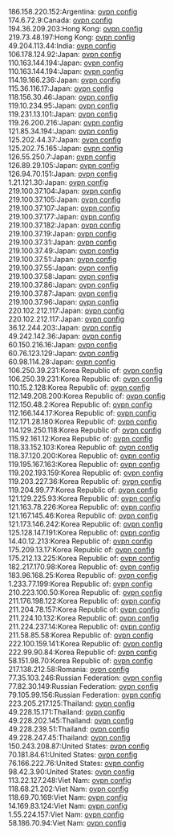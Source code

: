 186.158.220.152:Argentina: [ovpn config](vpn/186_158_220_152.ovpn)  
174.6.72.9:Canada: [ovpn config](vpn/174_6_72_9.ovpn)  
194.36.209.203:Hong Kong: [ovpn config](vpn/194_36_209_203.ovpn)  
219.73.48.197:Hong Kong: [ovpn config](vpn/219_73_48_197.ovpn)  
49.204.113.44:India: [ovpn config](vpn/49_204_113_44.ovpn)  
106.178.124.92:Japan: [ovpn config](vpn/106_178_124_92.ovpn)  
110.163.144.194:Japan: [ovpn config](vpn/110_163_144_194.ovpn)  
110.163.144.194:Japan: [ovpn config](vpn/110_163_144_194.ovpn)  
114.19.166.236:Japan: [ovpn config](vpn/114_19_166_236.ovpn)  
115.36.116.17:Japan: [ovpn config](vpn/115_36_116_17.ovpn)  
118.156.30.46:Japan: [ovpn config](vpn/118_156_30_46.ovpn)  
119.10.234.95:Japan: [ovpn config](vpn/119_10_234_95.ovpn)  
119.231.13.101:Japan: [ovpn config](vpn/119_231_13_101.ovpn)  
119.26.200.216:Japan: [ovpn config](vpn/119_26_200_216.ovpn)  
121.85.34.194:Japan: [ovpn config](vpn/121_85_34_194.ovpn)  
125.202.44.37:Japan: [ovpn config](vpn/125_202_44_37.ovpn)  
125.202.75.165:Japan: [ovpn config](vpn/125_202_75_165.ovpn)  
126.55.250.7:Japan: [ovpn config](vpn/126_55_250_7.ovpn)  
126.89.29.105:Japan: [ovpn config](vpn/126_89_29_105.ovpn)  
126.94.70.151:Japan: [ovpn config](vpn/126_94_70_151.ovpn)  
1.21.121.30:Japan: [ovpn config](vpn/1_21_121_30.ovpn)  
219.100.37.104:Japan: [ovpn config](vpn/219_100_37_104.ovpn)  
219.100.37.105:Japan: [ovpn config](vpn/219_100_37_105.ovpn)  
219.100.37.107:Japan: [ovpn config](vpn/219_100_37_107.ovpn)  
219.100.37.177:Japan: [ovpn config](vpn/219_100_37_177.ovpn)  
219.100.37.182:Japan: [ovpn config](vpn/219_100_37_182.ovpn)  
219.100.37.19:Japan: [ovpn config](vpn/219_100_37_19.ovpn)  
219.100.37.31:Japan: [ovpn config](vpn/219_100_37_31.ovpn)  
219.100.37.49:Japan: [ovpn config](vpn/219_100_37_49.ovpn)  
219.100.37.51:Japan: [ovpn config](vpn/219_100_37_51.ovpn)  
219.100.37.55:Japan: [ovpn config](vpn/219_100_37_55.ovpn)  
219.100.37.58:Japan: [ovpn config](vpn/219_100_37_58.ovpn)  
219.100.37.86:Japan: [ovpn config](vpn/219_100_37_86.ovpn)  
219.100.37.87:Japan: [ovpn config](vpn/219_100_37_87.ovpn)  
219.100.37.96:Japan: [ovpn config](vpn/219_100_37_96.ovpn)  
220.102.212.117:Japan: [ovpn config](vpn/220_102_212_117.ovpn)  
220.102.212.117:Japan: [ovpn config](vpn/220_102_212_117.ovpn)  
36.12.244.203:Japan: [ovpn config](vpn/36_12_244_203.ovpn)  
49.242.142.36:Japan: [ovpn config](vpn/49_242_142_36.ovpn)  
60.150.216.16:Japan: [ovpn config](vpn/60_150_216_16.ovpn)  
60.76.123.129:Japan: [ovpn config](vpn/60_76_123_129.ovpn)  
60.98.114.28:Japan: [ovpn config](vpn/60_98_114_28.ovpn)  
106.250.39.231:Korea Republic of: [ovpn config](vpn/106_250_39_231.ovpn)  
106.250.39.231:Korea Republic of: [ovpn config](vpn/106_250_39_231.ovpn)  
110.15.2.128:Korea Republic of: [ovpn config](vpn/110_15_2_128.ovpn)  
112.149.208.200:Korea Republic of: [ovpn config](vpn/112_149_208_200.ovpn)  
112.150.48.2:Korea Republic of: [ovpn config](vpn/112_150_48_2.ovpn)  
112.166.144.17:Korea Republic of: [ovpn config](vpn/112_166_144_17.ovpn)  
112.171.28.180:Korea Republic of: [ovpn config](vpn/112_171_28_180.ovpn)  
114.129.250.118:Korea Republic of: [ovpn config](vpn/114_129_250_118.ovpn)  
115.92.161.12:Korea Republic of: [ovpn config](vpn/115_92_161_12.ovpn)  
118.33.152.103:Korea Republic of: [ovpn config](vpn/118_33_152_103.ovpn)  
118.37.120.200:Korea Republic of: [ovpn config](vpn/118_37_120_200.ovpn)  
119.195.167.163:Korea Republic of: [ovpn config](vpn/119_195_167_163.ovpn)  
119.202.193.159:Korea Republic of: [ovpn config](vpn/119_202_193_159.ovpn)  
119.203.227.36:Korea Republic of: [ovpn config](vpn/119_203_227_36.ovpn)  
119.204.99.77:Korea Republic of: [ovpn config](vpn/119_204_99_77.ovpn)  
121.129.225.93:Korea Republic of: [ovpn config](vpn/121_129_225_93.ovpn)  
121.163.78.226:Korea Republic of: [ovpn config](vpn/121_163_78_226.ovpn)  
121.167.145.46:Korea Republic of: [ovpn config](vpn/121_167_145_46.ovpn)  
121.173.146.242:Korea Republic of: [ovpn config](vpn/121_173_146_242.ovpn)  
125.128.147.191:Korea Republic of: [ovpn config](vpn/125_128_147_191.ovpn)  
14.40.12.213:Korea Republic of: [ovpn config](vpn/14_40_12_213.ovpn)  
175.209.13.17:Korea Republic of: [ovpn config](vpn/175_209_13_17.ovpn)  
175.212.13.225:Korea Republic of: [ovpn config](vpn/175_212_13_225.ovpn)  
182.217.170.98:Korea Republic of: [ovpn config](vpn/182_217_170_98.ovpn)  
183.96.168.25:Korea Republic of: [ovpn config](vpn/183_96_168_25.ovpn)  
1.233.77.199:Korea Republic of: [ovpn config](vpn/1_233_77_199.ovpn)  
210.223.100.50:Korea Republic of: [ovpn config](vpn/210_223_100_50.ovpn)  
211.176.198.122:Korea Republic of: [ovpn config](vpn/211_176_198_122.ovpn)  
211.204.78.157:Korea Republic of: [ovpn config](vpn/211_204_78_157.ovpn)  
211.224.10.132:Korea Republic of: [ovpn config](vpn/211_224_10_132.ovpn)  
211.224.237.14:Korea Republic of: [ovpn config](vpn/211_224_237_14.ovpn)  
211.58.85.58:Korea Republic of: [ovpn config](vpn/211_58_85_58.ovpn)  
222.100.159.141:Korea Republic of: [ovpn config](vpn/222_100_159_141.ovpn)  
222.99.90.84:Korea Republic of: [ovpn config](vpn/222_99_90_84.ovpn)  
58.151.98.70:Korea Republic of: [ovpn config](vpn/58_151_98_70.ovpn)  
217.138.212.58:Romania: [ovpn config](vpn/217_138_212_58.ovpn)  
77.35.103.246:Russian Federation: [ovpn config](vpn/77_35_103_246.ovpn)  
77.82.30.149:Russian Federation: [ovpn config](vpn/77_82_30_149.ovpn)  
79.105.99.156:Russian Federation: [ovpn config](vpn/79_105_99_156.ovpn)  
223.205.217.125:Thailand: [ovpn config](vpn/223_205_217_125.ovpn)  
49.228.15.171:Thailand: [ovpn config](vpn/49_228_15_171.ovpn)  
49.228.202.145:Thailand: [ovpn config](vpn/49_228_202_145.ovpn)  
49.228.239.51:Thailand: [ovpn config](vpn/49_228_239_51.ovpn)  
49.228.247.45:Thailand: [ovpn config](vpn/49_228_247_45.ovpn)  
150.243.208.87:United States: [ovpn config](vpn/150_243_208_87.ovpn)  
70.181.84.61:United States: [ovpn config](vpn/70_181_84_61.ovpn)  
76.166.222.76:United States: [ovpn config](vpn/76_166_222_76.ovpn)  
98.42.3.90:United States: [ovpn config](vpn/98_42_3_90.ovpn)  
113.22.127.248:Viet Nam: [ovpn config](vpn/113_22_127_248.ovpn)  
118.68.21.202:Viet Nam: [ovpn config](vpn/118_68_21_202.ovpn)  
118.69.70.169:Viet Nam: [ovpn config](vpn/118_69_70_169.ovpn)  
14.169.83.124:Viet Nam: [ovpn config](vpn/14_169_83_124.ovpn)  
1.55.224.157:Viet Nam: [ovpn config](vpn/1_55_224_157.ovpn)  
58.186.70.94:Viet Nam: [ovpn config](vpn/58_186_70_94.ovpn)  
